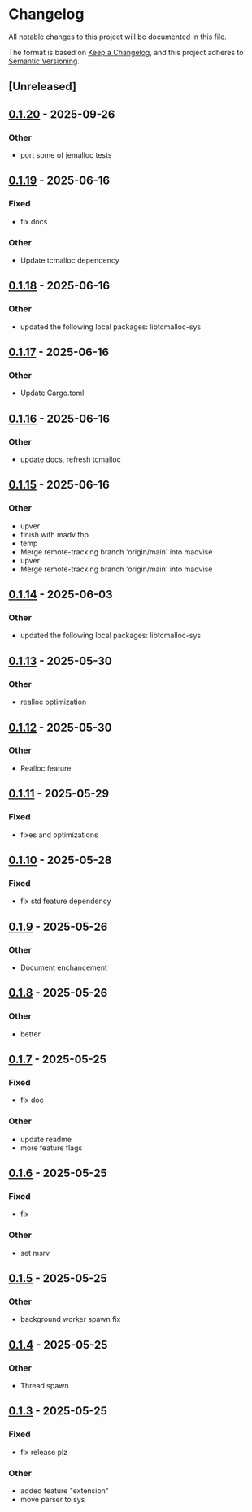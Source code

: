 # Changelog

All notable changes to this project will be documented in this file.

The format is based on [Keep a Changelog](https://keepachangelog.com/en/1.0.0/),
and this project adheres to [Semantic Versioning](https://semver.org/spec/v2.0.0.html).

## [Unreleased]

## [0.1.20](https://github.com/maratik123/tcmalloc-better/compare/tcmalloc-better-v0.1.19...tcmalloc-better-v0.1.20) - 2025-09-26

### Other

- port some of jemalloc tests

## [0.1.19](https://github.com/maratik123/tcmalloc-better/compare/tcmalloc-better-v0.1.18...tcmalloc-better-v0.1.19) - 2025-06-16

### Fixed

- fix docs

### Other

- Update tcmalloc dependency

## [0.1.18](https://github.com/maratik123/tcmalloc-better/compare/tcmalloc-better-v0.1.17...tcmalloc-better-v0.1.18) - 2025-06-16

### Other

- updated the following local packages: libtcmalloc-sys

## [0.1.17](https://github.com/maratik123/tcmalloc-better/compare/tcmalloc-better-v0.1.16...tcmalloc-better-v0.1.17) - 2025-06-16

### Other

- Update Cargo.toml

## [0.1.16](https://github.com/maratik123/tcmalloc-better/compare/tcmalloc-better-v0.1.15...tcmalloc-better-v0.1.16) - 2025-06-16

### Other

- update docs, refresh tcmalloc

## [0.1.15](https://github.com/maratik123/tcmalloc-better/compare/tcmalloc-better-v0.1.14...tcmalloc-better-v0.1.15) - 2025-06-16

### Other

- upver
- finish with madv thp
- temp
- Merge remote-tracking branch 'origin/main' into madvise
- upver
- Merge remote-tracking branch 'origin/main' into madvise

## [0.1.14](https://github.com/maratik123/tcmalloc-better/compare/tcmalloc-better-v0.1.13...tcmalloc-better-v0.1.14) - 2025-06-03

### Other

- updated the following local packages: libtcmalloc-sys

## [0.1.13](https://github.com/maratik123/tcmalloc-better/compare/tcmalloc-better-v0.1.12...tcmalloc-better-v0.1.13) - 2025-05-30

### Other

- realloc optimization

## [0.1.12](https://github.com/maratik123/tcmalloc-better/compare/tcmalloc-better-v0.1.11...tcmalloc-better-v0.1.12) - 2025-05-30

### Other

- Realloc feature

## [0.1.11](https://github.com/maratik123/tcmalloc-better/compare/tcmalloc-better-v0.1.10...tcmalloc-better-v0.1.11) - 2025-05-29

### Fixed

- fixes and optimizations

## [0.1.10](https://github.com/maratik123/tcmalloc-better/compare/tcmalloc-better-v0.1.9...tcmalloc-better-v0.1.10) - 2025-05-28

### Fixed

- fix std feature dependency

## [0.1.9](https://github.com/maratik123/tcmalloc-better/compare/tcmalloc-better-v0.1.8...tcmalloc-better-v0.1.9) - 2025-05-26

### Other

- Document enchancement

## [0.1.8](https://github.com/maratik123/tcmalloc-better/compare/tcmalloc-better-v0.1.7...tcmalloc-better-v0.1.8) - 2025-05-26

### Other

- better

## [0.1.7](https://github.com/maratik123/tcmalloc-better/compare/tcmalloc-better-v0.1.6...tcmalloc-better-v0.1.7) - 2025-05-25

### Fixed

- fix doc

### Other

- update readme
- more feature flags

## [0.1.6](https://github.com/maratik123/tcmalloc-better/compare/tcmalloc-better-v0.1.5...tcmalloc-better-v0.1.6) - 2025-05-25

### Fixed

- fix

### Other

- set msrv

## [0.1.5](https://github.com/maratik123/tcmalloc-better/compare/tcmalloc-better-v0.1.4...tcmalloc-better-v0.1.5) - 2025-05-25

### Other

- background worker spawn fix

## [0.1.4](https://github.com/maratik123/tcmalloc-better/compare/tcmalloc-better-v0.1.3...tcmalloc-better-v0.1.4) - 2025-05-25

### Other

- Thread spawn

## [0.1.3](https://github.com/maratik123/tcmalloc-better/compare/tcmalloc-better-v0.1.2...tcmalloc-better-v0.1.3) - 2025-05-25

### Fixed

- fix release plz

### Other

- added feature "extension"
- move parser to sys
